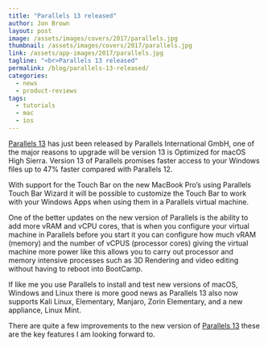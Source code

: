 ```yaml
---
title: "Parallels 13 released"
author: Jon Brown
layout: post
image: /assets/images/covers/2017/parallels.jpg
thumbnail: /assets/images/covers/2017/parallels.jpg
link: /assets/app-images/2017/parallels.jpg
tagline: "<br>Parallels 13 released"
permalink: /blog/parallels-13-released/
categories:
  - news
  - product-reviews
tags:
  - tutorials
  - mac
  - ios
---
```

[Parallels 13][1] has just been released by Parallels International GmbH, one of the major reasons to upgrade will be version 13 is Optimized for macOS High Sierra. Version 13 of Parallels promises faster access to your Windows files up to 47% faster compared with Parallels 12.

With support for the Touch Bar on the new MacBook Pro’s using Parallels Touch Bar Wizard it will be possible to customize the Touch Bar to work with your Windows Apps when using them in a Parallels virtual machine.

One of the better updates on the new version of Parallels is the ability to add more vRAM and vCPU cores, that is when you configure your virtual machine in Parallels before you start it you can configure how much vRAM (memory) and the number of vCPUS (processor cores) giving the virtual machine more power like this allows you to carry out processor and memory intensive processes such as 3D Rendering and video editing without having to reboot into BootCamp.

If like me you use Parallels to install and test new versions of macOS, Windows and Linux there is more good news as Parallels 13 also now supports Kali Linux, Elementary, Manjaro, Zorin Elementary, and a new appliance, Linux Mint.

There are quite a few improvements to the new version of [Parallels 13][1] these are the key features I am looking forward to.

[1]:https://www.parallels.com/uk/landingpage/pd/general
